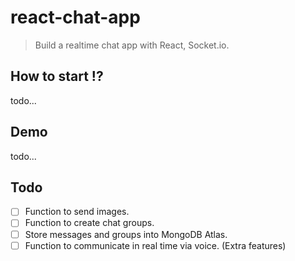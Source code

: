 # react-chat-app

> Build a realtime chat app with React, Socket.io.

## How to start !?

todo...

## Demo

todo...

## Todo

- [ ] Function to send images.
- [ ] Function to create chat groups.
- [ ] Store messages and groups into MongoDB Atlas.
- [ ] Function to communicate in real time via voice. (Extra features)
